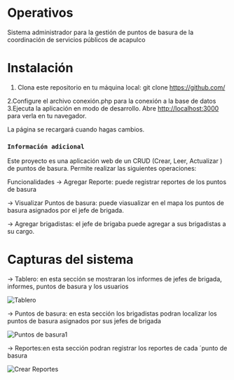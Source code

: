 # Operativos
Sistema administrador para la gestión de puntos de basura de la coordinación de servicios públicos de acapulco 

# Instalación

1. Clona este repositorio en tu máquina local:
   git clone https://github.com/

2.Configure el archivo conexión.php para la conexión a la base de datos
3.Ejecuta la aplicación en modo de desarrollo.
Abre [http://localhost:3000](http://localhost:3000) para verla en tu navegador.

La página se recargará cuando hagas cambios.

### `Información adicional`
Este proyecto es una aplicación web de un CRUD (Crear, Leer, Actualizar ) de puntos de basura. Permite realizar las siguientes operaciones:

Funcionalidades
  -> Agregar Reporte: puede registrar reportes de los puntos de basura

  ->  Visualizar Puntos de basura: puede viasualizar en el mapa los puntos de basura asignados por el jefe de brigada.

  -> Agregar brigadistas: el jefe de brigaba puede agregar a sus brigadistas a su cargo.

# Capturas del sistema
 -> Tablero: en esta sección se mostraran los informes de jefes de brigada, informes, puntos de basura y los usuarios
 
 ![Tablero](https://github.com/BetziPastrana/Operativos/assets/147457209/250534d5-0ce5-4018-9afd-0687534cefa3)

 -> Puntos de basura: en esta sección los brigadistas podran localizar los puntos de basura asignados por sus jefes de brigada

![Puntos de basura1](https://github.com/BetziPastrana/Operativos/assets/147457209/3e767f30-a611-46dd-bc2e-ef31d654d7fc)

 -> Reportes:en esta sección podran registrar los reportes de cada ´punto de basura
 
![Crear Reportes](https://github.com/BetziPastrana/Operativos/assets/147457209/9c2e9c4c-3aad-464a-b467-e44fc5fd56da)

